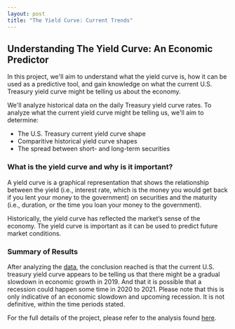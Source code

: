 ```yaml
---
layout: post
title: "The Yield Curve: Current Trends"
---
```


## Understanding The Yield Curve: An Economic Predictor
In this project, we'll aim to understand what the yield curve is, how it can be used as a predictive tool, and gain knowledge on what the current U.S. Treasury yield curve might be telling us about the economy.

We'll analyze historical data on the daily Treasury yield curve rates. To analyze what the current yield curve might be telling us, we'll aim to determine:

-  The U.S. Treasury current yield curve shape
-  Comparitive historical yield curve shapes
-  The spread between short- and long-term securities

### What is the yield curve and why is it important?

A yield curve is a graphical representation that shows the relationship between the yield (i.e., interest rate, which is the money you would get back if you lent your money to the government) on securities and the maturity (i.e., duration, or the time you loan your money to the government).

Historically, the yield curve has reflected the market’s sense of the economy. The yield curve is important as it can be used to predict future market conditions.

### Summary of Results

After analyzing the [data](https://www.treasury.gov/resource-center/data-chart-center/interest-rates/pages/TextView.aspx?data=yieldYear&year=2019), the conclusion reached is that the current U.S. treasury yield curve appears to be telling us that there might be a gradual slowdown in economic growth in 2019. And that it is possible that a recession could happen some time in 2020 to 2021. Please note that this is only indicative of an economic slowdown and upcoming recession. It is not definitive, within the time periods stated.

For the full details of the project, please refer to the analysis found [here](https://github.com/sunshinescience/yield_curve/blob/master/yieldcurve.ipynb).
